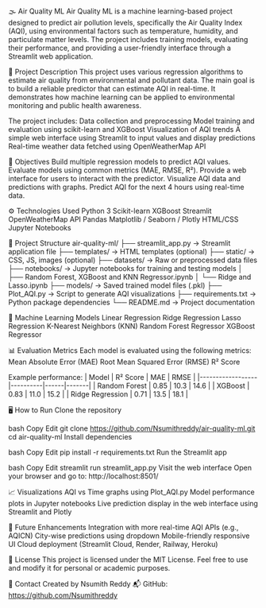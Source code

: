 🌫️ Air Quality ML
Air Quality ML is a machine learning-based project designed to predict air pollution levels, specifically the Air Quality Index (AQI), using environmental factors such as temperature, humidity, and particulate matter levels. The project includes training models, evaluating their performance, and providing a user-friendly interface through a Streamlit web application.

📖 Project Description
This project uses various regression algorithms to estimate air quality from environmental and pollutant data. The main goal is to build a reliable predictor that can estimate AQI in real-time. It demonstrates how machine learning can be applied to environmental monitoring and public health awareness.

The project includes:
Data collection and preprocessing
Model training and evaluation using scikit-learn and XGBoost
Visualization of AQI trends
A simple web interface using Streamlit to input values and display predictions
Real-time weather data fetched using OpenWeatherMap API

🎯 Objectives
Build multiple regression models to predict AQI values.
Evaluate models using common metrics (MAE, RMSE, R²).
Provide a web interface for users to interact with the predictor.
Visualize AQI data and predictions with graphs.
Predict AQI for the next 4 hours using real-time data.

⚙️ Technologies Used
Python 3
Scikit-learn
XGBoost
Streamlit
OpenWeatherMap API
Pandas
Matplotlib / Seaborn / Plotly
HTML/CSS
Jupyter Notebooks

📁 Project Structure
air-quality-ml/
├── streamlit_app.py → Streamlit application file
├── templates/ → HTML templates (optional)
├── static/ → CSS, JS, images (optional)
├── datasets/ → Raw or preprocessed data files
├── notebooks/ → Jupyter notebooks for training and testing models
│ ├── Random Forest, XGBoost and KNN Regressor.ipynb
│ └── Ridge and Lasso.ipynb
├── models/ → Saved trained model files (.pkl)
├── Plot_AQI.py → Script to generate AQI visualizations
├── requirements.txt → Python package dependencies
└── README.md → Project documentation

🧠 Machine Learning Models
Linear Regression
Ridge Regression
Lasso Regression
K-Nearest Neighbors (KNN)
Random Forest Regressor
XGBoost Regressor

📊 Evaluation Metrics
Each model is evaluated using the following metrics:
Mean Absolute Error (MAE)
Root Mean Squared Error (RMSE)
R² Score

Example performance:
| Model            | R² Score | MAE  | RMSE  |
|------------------|----------|------|-------|
| Random Forest    | 0.85     | 10.3 | 14.6  |
| XGBoost          | 0.83     | 11.0 | 15.2  |
| Ridge Regression | 0.71     | 13.5 | 18.1  |

🖥️ How to Run
Clone the repository

bash
Copy
Edit
git clone https://github.com/Nsumithreddy/air-quality-ml.git
cd air-quality-ml
Install dependencies

bash
Copy
Edit
pip install -r requirements.txt
Run the Streamlit app

bash
Copy
Edit
streamlit run streamlit_app.py
Visit the web interface
Open your browser and go to: http://localhost:8501/

📈 Visualizations
AQI vs Time graphs using Plot_AQI.py
Model performance plots in Jupyter notebooks
Live prediction display in the web interface using Streamlit and Plotly

🔮 Future Enhancements
Integration with more real-time AQI APIs (e.g., AQICN)
City-wise predictions using dropdown
Mobile-friendly responsive UI
Cloud deployment (Streamlit Cloud, Render, Railway, Heroku)

📜 License
This project is licensed under the MIT License. Feel free to use and modify it for personal or academic purposes.

🤝 Contact
Created by Nsumith Reddy
📬 GitHub: https://github.com/Nsumithreddy
